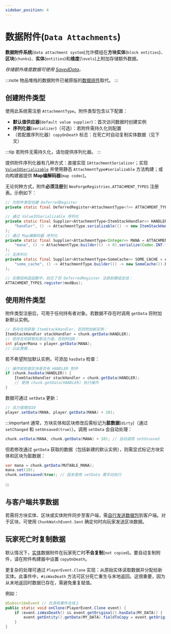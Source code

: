 ```yaml
---
sidebar_position: 4
---
```

# **数据附件**(`Data Attachments`)

**数据附件系统**(`data attachment system`)允许模组在**方块实体**(`block entities`)、**区块**(`chunks`)、**实体**(`entities`)和**维度**(`levels`)上附加存储额外数据。

_存储额外维度数据可使用 [SavedData][saveddata]。_

:::note
物品堆栈的数据附件已被原版的[数据组件][datacomponents]取代。
:::

## 创建附件类型

使用此系统需注册 `AttachmentType`。附件类型包含以下配置：
- **默认值供应器**(`default value supplier`)：首次访问数据时创建实例
- **序列化器**(`serializer`)（可选）：若附件需持久化则配置
- （若配置序列化器）`copyOnDeath` 标志：在死亡时自动复制实体数据（见下文）

:::tip
若附件无需持久化，请勿提供序列化器。
:::

提供附件序列化器有几种方式：直接实现 `IAttachmentSerializer`；实现 [`ValueIOSerializable`][valueio] 并使用静态 `AttachmentType#serializable` 方法构建；或向构建器提供 **Map编解码器**(`map codec`)。

无论何种方式，附件**必须注册**到 `NeoForgeRegistries.ATTACHMENT_TYPES` 注册表。示例如下：

```java
// 为附件类型创建 DeferredRegister
private static final DeferredRegister<AttachmentType<?>> ATTACHMENT_TYPES = DeferredRegister.create(NeoForgeRegistries.ATTACHMENT_TYPES, MOD_ID);

// 通过 ValueIOSerializable 序列化
private static final Supplier<AttachmentType<ItemStackHandler>> HANDLER = ATTACHMENT_TYPES.register(
    "handler", () -> AttachmentType.serializable(() -> new ItemStackHandler(1)).build()
);
// 通过 Map编解码器 序列化
private static final Supplier<AttachmentType<Integer>> MANA = ATTACHMENT_TYPES.register(
    "mana", () -> AttachmentType.builder(() -> 0).serialize(Codec.INT.fieldOf("mana")).build()
);
// 无序列化
private static final Supplier<AttachmentType<SomeCache>> SOME_CACHE = ATTACHMENT_TYPES.register(
    "some_cache", () -> AttachmentType.builder(() -> new SomeCache()).build()
);

// 在模组构造函数中，别忘了将 DeferredRegister 注册到模组总线：
ATTACHMENT_TYPES.register(modBus);
```

## 使用附件类型

附件类型注册后，可用于任何持有者对象。若数据不存在时调用 `getData` 将附加新默认实例。

```java
// 若存在则获取 ItemStackHandler，否则附加新实例：
ItemStackHandler stackHandler = chunk.getData(HANDLER);
// 若存在则获取玩家法力值，否则附加0：
int playerMana = player.getData(MANA);
// 以此类推...
```

若不希望附加默认实例，可添加 `hasData` 检查：

```java
// 操作前检查区块是否有 HANDLER 附件
if (chunk.hasData(HANDLER)) {
    ItemStackHandler stackHandler = chunk.getData(HANDLER);
    // 使用 chunk.getData(HANDLER) 执行操作
}
```

数据可通过 `setData` 更新：

```java
// 法力值增加10
player.setData(MANA, player.getData(MANA) + 10);
```

:::important
通常，方块实体和区块修改后需标记为**脏数据**(`dirty`)（通过 `setChanged` 和 `setUnsaved(true)`）。调用 `setData` 会自动处理：

```java
chunk.setData(MANA, chunk.getData(MANA) + 10); // 自动调用 setUnsaved
```

但若修改通过 `getData` 获取的数据（包括新建的默认实例），则需显式标记方块实体和区块为脏数据：

```java
var mana = chunk.getData(MUTABLE_MANA);
mana.set(10);
chunk.setUnsaved(true); // 因未使用 setData 需手动执行
```
:::

## 与客户端共享数据

若需将方块实体、区块或实体附件同步至客户端，需[自行发送数据包][network]到客户端。对于区块，可使用 `ChunkWatchEvent.Sent` 确定何时向玩家发送区块数据。

## 玩家死亡时复制数据

默认情况下，[实体][entity]数据附件在玩家死亡时**不会复制**(`not copied`)。要自动复制附件，请在附件构建器中设置 `copyOnDeath`。

更复杂的处理可通过 `PlayerEvent.Clone` 实现：从原始实体读取数据并分配给新实体。此事件中，`#isWasDeath` 方法可区分死亡重生与末地返回。这很重要，因为从末地返回时数据已存在，需避免重复赋值。

例如：

```java
@SubscribeEvent // 在游戏事件总线上
public static void onClone(PlayerEvent.Clone event) {
    if (event.isWasDeath() && event.getOriginal().hasData(MY_DATA)) {
        event.getEntity().getData(MY_DATA).fieldToCopy = event.getOriginal().getData(MY_DATA).fieldToCopy;
    }
}
```

[datacomponents]: ../items/datacomponents.md
[entity]: ../entities/index.md
[network]: ../networking/index.md
[saveddata]: saveddata.md
[valueio]: valueio.md#valueioserializable